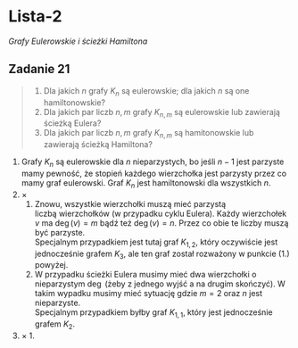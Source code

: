 # Lista-2
*Grafy Eulerowskie i ścieżki Hamiltona*

## Zadanie 21

> 1. Dla jakich $n$ grafy $K_n$ są eulerowskie; dla jakich $n$ są one hamiltonowskie?
> 2. Dla jakich par liczb $n, m$ grafy $K_{n,m}$ są eulerowskie lub zawierają ścieżką Eulera?
> 3. Dla jakich par liczb $n, m$ grafy $K_{n,m}$ są hamitonowskie lub zawierają ścieżką Hamiltona?

1. Grafy $K_n$ są eulerowskie dla $n$ nieparzystych, bo jeśli $n-1$ jest parzyste mamy pewność, że stopień każdego wierzchołka jest parzysty przez co mamy graf eulerowski. Graf $K_n$ jest hamiltonowski dla wszystkich $n$.
2. ×
   1. Znowu, wszystkie wierzchołki muszą mieć parzystą liczbą wierzchołków (w przypadku cyklu Eulera). Każdy wierzchołek $v$ ma $\deg(v) = m$ bądź też $\deg(v) = n$. Przez co obie te liczby muszą być parzyste.\
   Specjalnym przypadkiem jest tutaj graf $K_{1,2}$, który oczywiście jest jednocześnie grafem $K_3$, ale ten graf został rozważony w punkcie (1.) powyżej.
   2. W przypadku ścieżki Eulera musimy mieć dwa wierzchołki o nieparzystym $\deg$ (żeby z jednego wyjść a na drugim skończyć). W takim wypadku musimy mieć sytuację gdzie $m = 2$ oraz $n$ jest nieparzyste.\
   Specjalnym przypadkiem byłby graf $K_{1,1}$, który jest jednocześnie grafem $K_2$.
3. ×
   1.
